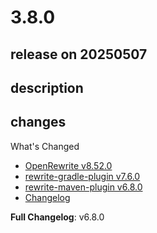 # 3.8.0

## release on 20250507

## description

## changes

What's Changed

* <a href="https://github.com/openrewrite/rewrite/releases/tag/v8.52.0">OpenRewrite v8.52.0</a>
* <a href="https://github.com/openrewrite/rewrite-gradle-plugin/releases/tag/v7.6.0">rewrite-gradle-plugin v7.6.0</a>
* <a href="https://github.com/openrewrite/rewrite-maven-plugin/releases/tag/v6.8.0">rewrite-maven-plugin v6.8.0</a>
* <a href="https://docs.openrewrite.org/changelog/8-52-0-Release" rel="nofollow">Changelog</a>

<strong>Full Changelog</strong>: v6.8.0

